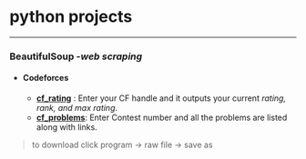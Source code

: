 # python projects
___
### BeautifulSoup  -*web scraping*
 - #### Codeforces
   - [**cf_rating**](https://raw.githubusercontent.com/RohitKaushal7/python/master/BeautifulSoup/codeforces/cf_rating.py) : Enter your CF handle and it outputs your current _rating, rank, and max rating_. 
   - [**cf_problems**](https://raw.githubusercontent.com/RohitKaushal7/python/master/BeautifulSoup/codeforces/cf_problems.py): Enter Contest number and all the problems are listed along with links.

> to download click program -> raw file -> save as
